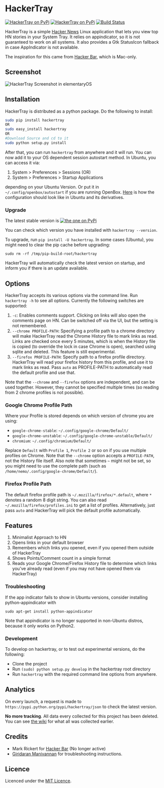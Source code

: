 # HackerTray

[![HackerTray on PyPi](https://pypip.in/v/hackertray/badge.png)](https://pypi.python.org/pypi/hackertray/)
[![HackerTray on PyPi](https://pypip.in/d/hackertray/badge.png)](https://pypi.python.org/pypi/hackertray/)
[![Build Status](https://travis-ci.org/captn3m0/hackertray.png)](https://travis-ci.org/captn3m0/hackertray)

HackerTray is a simple [Hacker News](https://news.ycombinator.com/) Linux application
that lets you view top HN stories in your System Tray. It relies on appindicator, so
it is not guaranteed to work on all systems. It also provides a Gtk StatusIcon fallback
in case AppIndicator is not available.

The inspiration for this came from [Hacker Bar](http://hackerbarapp.com), which is Mac-only.

## Screenshot

![HackerTray Screenshot in elementaryOS](http://i.imgur.com/63l3qXV.png)

## Installation

HackerTray is distributed as a python package. Do the following to install:

```sh
sudo pip install hackertray
OR
sudo easy_install hackertray
OR
#Download Source and cd to it
sudo python setup.py install
```

After that, you can run `hackertray` from anywhere and it will run. You can
now add it to your OS dependent session autostart method. In Ubuntu, you can
access it via:

1.  System > Preferences > Sessions
    (OR)
2.  System > Preferences > Startup Applications

depending on your Ubuntu Version. Or put it in `~/.config/openbox/autostart`
if you are running OpenBox. [Here](http://imgur.com/mnhIzDK) is how the
configuration should look like in Ubuntu and its derivatives.

### Upgrade

The latest stable version is [![the one on PyPi](https://pypip.in/v/hackertray/badge.png)](https://pypi.python.org/pypi/hackertray/)

You can check which version you have installed with `hackertray --version`.

To upgrade, run `pip install -U hackertray`. In some cases (Ubuntu), you might
need to clear the pip cache before upgrading:

`sudo rm -rf /tmp/pip-build-root/hackertray`

HackerTray will automatically check the latest version on startup, and inform you if there is an update available.

## Options

HackerTray accepts its various options via the command line. Run `hackertray -h` to see all options. Currently the following switches are supported:

1.  `-c`: Enables comments support. Clicking on links will also open the comments page on HN. Can be switched off via the UI, but the setting is not remembered.
2.  `--chrome PROFILE-PATH`: Specifying a profile path to a chrome directory will make HackerTray read the Chrome History file to mark links as read. Links are checked once every 5 minutes, which is when the History file is copied (to override the lock in case Chrome is open), searched using sqlite and deleted. This feature is still experimental.
3.  `--firefox PROFILE-PATH`: Specify path to a firefox profile directory. HackerTray will read your firefox history from this profile, and use it to mark links as read. Pass `auto` as PROFILE-PATH to automatically read the default profile and use that.

Note that the `--chrome` and `--firefox` options are independent, and can be used together. However, they cannot be specified multiple times (so reading from 2 chrome profiles is not possible).

### Google Chrome Profile Path

Where your Profile is stored depends on which version of chrome you are using:

-   `google-chrome-stable`: `~/.config/google-chrome/Default/`
-   `google-chrome-unstable`: `~/.config/google-chrome-unstable/Default/`
-   `chromium`: `~/.config/chromium/Default/`

Replace `Default` with `Profile 1`, `Profile 2` or so on if you use multiple profiles on Chrome. Note that the `--chrome` option accepts a `PROFILE-PATH`, not the History file itself. Also note that sometimes `~` might not be set, so you might need to use the complete path (such as `/home/nemo/.config/google-chrome/Default/`).

### Firefox Profile Path

The default firefox profile path is `~/.mozilla/firefox/*.default`, where `*` denotes a random 8 digit string. You can also read `~/.mozilla/firefox/profiles.ini` to get a list of profiles. Alternatively, just pass `auto` and HackerTray will pick the default profile automatically.

## Features

1.  Minimalist Approach to HN
2.  Opens links in your default browser
3.  Remembers which links you opened, even if you opened them outside of HackerTray
4.  Shows Points/Comment count in a simple format
5.  Reads your Google Chrome/Firefox History file to determine which links you've already read (even if you may not have opened them via HackerTray)

### Troubleshooting

If the app indicator fails to show in Ubuntu versions, consider installing
python-appindicator with

`sudo apt-get install python-appindicator`

Note that appindicator is no longer supported in non-Ubuntu distros, because it only works on Python2.

### Development

To develop on hackertray, or to test out experimental versions, do the following:

-   Clone the project
-   Run `(sudo) python setup.py develop` in the hackertray root directory
-   Run `hackertray` with the required command line options from anywhere.

## Analytics

On every launch, a request is made to `https://pypi.python.org/pypi/hackertray/json` to check the latest version.

**No more tracking**. All data every collected for this project has been deleted. You can see [the wiki](https://github.com/captn3m0/hackertray/wiki/Analytics) for what all was collected earlier.

## Credits

-   Mark Rickert for [Hacker Bar](http://hackerbarapp.com/) (No longer active)
-   [Giridaran Manivannan](https://github.com/ace03uec) for troubleshooting instructions.

## Licence

Licenced under the [MIT Licence](https://nemo.mit-license.org/).
